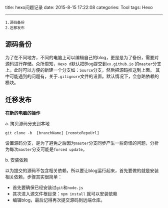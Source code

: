 title: hexo问题记录
date: 2015-8-15 17:22:08
categories: Tool
tags: Hexo

---
	1.源码备份
	2.迁移发布
	
## 源码备份
为了在不同地方，不同的电脑上可以编辑自己的blog，更是是为了备份，需要对源码进行存储。众所周知，`Hexo d`默认把Blog提交到`xx.github.io` 的`master`分支上。此时可以方便的新建一个分支如：`Source`分支，然后把源码推送到上面。
其中可能遇到的问题有，关于`.gitignore`文件的设置。默认情况下，会忽略依赖的模块。
<!--more-->
## 迁移发布
**在新的电脑的操作**

a. 拷贝源码分支到本地

	git clone -b  [branchName] [remoteRepoUrl]
	
设置源码分支，是为了避免之后因为`master`分支同步产生一些奇怪的问题，分析为每次`master`分支可能是`forced update`。

b. 安装依赖

以为提交的源码不包含相关依赖，所以要让blog运行起来，首先要做的就是安装相关依赖，步骤其实很简单：

  * 首先要确保已经安装过`git`和`node.js`
  * 其次进入源文件根目录：`npm install` 就可以安装依赖
  * 编辑blog，最后记得再次提交源码到远端仓库。
